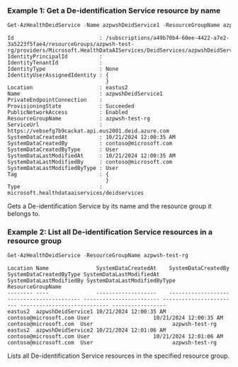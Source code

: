 ### Example 1: Get a De-identification Service resource by name
```powershell
Get-AzHealthDeidService -Name azpwshDeidService1 -ResourceGroupName azpwsh-test-rg
```

```output
Id                           : /subscriptions/a49b70b4-60ee-4422-a7e2-3a5223f5fae4/resourceGroups/azpwsh-test-rg/providers/Microsoft.HealthDataAIServices/DeidServices/azpwshDeidService1
IdentityPrincipalId          :
IdentityTenantId             :
IdentityType                 : None
IdentityUserAssignedIdentity : {
                               }
Location                     : eastus2
Name                         : azpwshDeidService1
PrivateEndpointConnection    :
ProvisioningState            : Succeeded
PublicNetworkAccess          : Enabled
ResourceGroupName            : azpwsh-test-rg
ServiceUrl                   : https://vebsefg7b9cackat.api.eus2001.deid.azure.com
SystemDataCreatedAt          : 10/21/2024 12:00:35 AM
SystemDataCreatedBy          : contoso@microsoft.com
SystemDataCreatedByType      : User
SystemDataLastModifiedAt     : 10/21/2024 12:00:35 AM
SystemDataLastModifiedBy     : contoso@microsoft.com
SystemDataLastModifiedByType : User
Tag                          : {
                               }
Type                         : microsoft.healthdataaiservices/deidservices
```

Gets a De-identification Service by its name and the resource group it belongs to.

### Example 2: List all De-identification Service resources in a resource group
```powershell
Get-AzHealthDeidService -ResourceGroupName azpwsh-test-rg
```

```output
Location Name               SystemDataCreatedAt    SystemDataCreatedBy     SystemDataCreatedByType SystemDataLastModifiedAt SystemDataLastModifiedBy SystemDataLastModifiedByType ResourceGroupName
-------- ----               -------------------    -------------------     ----------------------- ------------------------ ------------------------ ---------------------------- -----------------
eastus2  azpwshDeidService1 10/21/2024 12:00:35 AM contoso@microsoft.com User                    10/21/2024 12:00:35 AM   contoso@microsoft.com  User                         azpwsh-test-rg
eastus2  azpwshDeidService2 10/21/2024 12:01:06 AM contoso@microsoft.com User                    10/21/2024 12:01:06 AM   contoso@microsoft.com  User                         azpwsh-test-rg
```

Lists all De-identification Service resources in the specified resource group.
